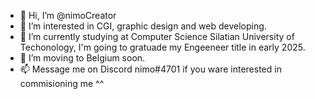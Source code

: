 - 👋 Hi, I’m @nimoCreator
- 👀 I’m interested in CGI, graphic design and web developing.
- 🌱 I’m currently studying at Computer Science Silatian University of Techonology, I'm going to gratuade my Engeeneer title in early 2025.
- 💞️ I’m moving to Belgium soon.
- 📫 Message me on Discord nimo#4701 if you ware interested in commisioning me ^^
